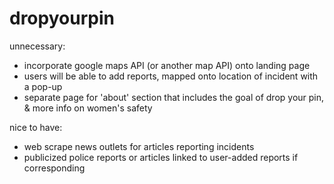# dropyourpin

unnecessary:
- incorporate google maps API (or another map API) onto landing page
- users will be able to add reports, mapped onto location of incident with a pop-up
- separate page for 'about' section that includes the goal of drop your pin, & more info on women's safety

nice to have:
- web scrape news outlets for articles reporting incidents
- publicized police reports or articles linked to user-added reports if corresponding
